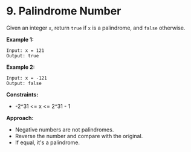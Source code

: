 # 9. Palindrome Number

Given an integer `x`, return `true` if `x` is a palindrome, and `false` otherwise.

**Example 1:**
```
Input: x = 121
Output: true
```

**Example 2:**
```
Input: x = -121
Output: false
```

**Constraints:**
- -2^31 <= x <= 2^31 - 1

**Approach:**
- Negative numbers are not palindromes.
- Reverse the number and compare with the original.
- If equal, it's a palindrome.